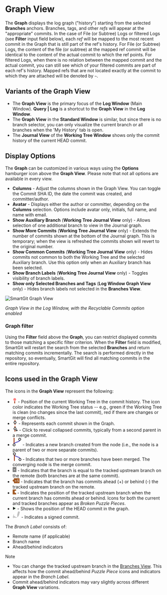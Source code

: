 # Graph View

The **Graph** displays the log graph ("history") starting from the selected **Branches** anchors.
Branches, tags, and other *refs* will appear at the "appropriate" commits.
In the case of File (or Subtree) Logs or filtered Logs (see **Filter** input field below), each *ref* will be mapped to the most recent commit in the Graph that is still part of the ref's history.
For File (or Subtree) Logs, the content of the file (or subtree) at the mapped ref commit will be identical to the content of the actual commit to which the ref points.
For filtered Logs, when there is no relation between the mapped commit and the actual commit, you can still see which of your filtered commits are part of each ref's history.
Mapped refs that are not located exactly at the commit to which they are attached will be denoted by `~`.

## Variants of the Graph View

- The **Graph View** is the primary focus of the **Log Window** (Main Window).
  **Query \| Log** is a shortcut to the **Graph View** in the **Log Window**.
- The **Graph View** in the **Standard Window** is similar, but since there is no branch selector, you can only visualize the current branch or all branches when the 'My History' tab is open.
- The **Journal View** of the **Working Tree Window** shows only the commit history of the current HEAD commit.

## Display Options

The **Graph** can be customized in various ways using the **Options** hamburger icon above the **Graph View**.
Please note that not all options are available in every view.
- **Columns** - Adjust the columns shown in the Graph View.
  You can toggle the Commit SHA ID, the date the commit was created, and committer/author.
- **Avatar** - Displays either the author or committer, depending on the **Columns** selection.
  Options include avatar only, initials, full name, and name with email.
- **Show Auxiliary Branch** (**Working Tree Journal View** only) - Allows selection of one additional branch to view in the Journal graph.
- **Show More Commits** (**Working Tree Journal View** only) - Extends the number of commits shown at the bottom of the Journal graph.
  This is temporary; when the view is refreshed the commits shown will revert to the original number.
- **Show Common Commits** (**Working Tree Journal View** only) - Hides commits not common to both the Working Tree and the selected Auxiliary branch.
  Use this option only when an Auxiliary branch has been selected.
- **Show Branch Labels** (**Working Tree Journal View** only) - Toggles visibility of branch labels.
- **Show only Selected Branches and Tags** (**Log Window Graph View** only) - Hides branch labels not selected in the **Branches View**.

![SmartGit Graph View](../images/Graph-View.png)

*Graph View in the Log Window, with the Recyclable Commits option enabled*

### Graph filter

Using the **Filter** field above the **Graph**, you can restrict displayed commits to those matching a specific filter criterion.
When the **Filter** field is modified, SmartGit will restart the search from the selected **Branches** and return matching commits incrementally.
The search is performed directly in the repository, so eventually, SmartGit will find all matching commits in the entire repository.

## Icons used in the Graph View

The icons in the **Graph View** represent the following:

- ![Working Tree](../images/Graph-View-WorkingTree-Icon.png) - Position of the current Working Tree in the commit history.
  The icon color indicates the Working Tree status -- e.g., green if the Working Tree is clean (no changes since the last commit), red if there are changes or merge conflicts.
- ![Commit Node](../images/Graph-View-Node-Icon.png) - Represents each commit shown in the Graph.
- ![Expandable Node](../images/Graph-View-NodeExpand-Icon.png) - Click to reveal collapsed commits, typically from a second parent in a merge commit.
- ![Branch Split](../images/Graph-View-BranchFork-Icon.png) - Indicates a new branch created from the node (i.e., the node is a parent of two or more separate commits).
- ![Branch Merge](../images/Graph-View-BranchMerge-Icon.png) - Indicates that two or more branches have been merged.
  The converging node is the merge commit.
- ![Same Commit](../images/Graph-View-SameCommit-Icon.png) - Indicates that the branch is equal to the tracked upstream branch on the remote (both branches are at the same commit).
- ![Commits Ahead or Behind](../images/Graph-View-CommitsAhead-Icon.png) - Indicates that the branch has commits ahead (+) or behind (-) the tracked upstream branch on the remote.
- ![Broken Puzzle Upstream](../images/Graph-View-BasePuzzle-Icon.png) - Indicates the position of the tracked upstream branch when the current branch has commits ahead or behind.
  Icons for both the current and tracked branches appear as _Broken Puzzle Pieces_.
- ![Selected Branch Head](../images/Graph-View-SelectedHead-Icon.png) - Shows the position of the HEAD commit in the graph.
- ![Signed Commit](../images/Graph-View-SignedCommit-Icon.png) - Indicates a signed commit.

The _Branch Label_ consists of:
- Remote name (if applicable)
- Branch name
- Ahead/behind indicators

> [!NOTE]
> - You can change the tracked upstream branch in the [Branches View](Branches-view.md#upstream-tracked-branch).
>   This affects how the commit ahead/behind _Puzzle Piece_ icons and indicators appear in the _Branch Label_.
> - Commit ahead/behind indicators may vary slightly across different **Graph View** variations.
